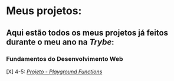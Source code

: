 # Meus projetos:

## Aqui estão todos os meus projetos já feitos durante o meu ano na *Trybe*:

### Fundamentos do Desenvolvimento Web

[X] 4-5: _[Projeto - Playground Functions](https://github.com/herbert-jr/my_projects/tree/main/project-plarground-functions)_

